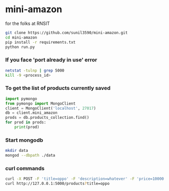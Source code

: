 # mini-amazon
for the folks at RNSIT

```bash
git clone https://github.com/sunil3590/mini-amazon.git
cd mini-amazon
pip install -r requirements.txt
python run.py
```

### If you face 'port already in use' error
```bash
netstat -tulnp | grep 5000
kill -9 <process_id>
```

### To get the list of products currently saved
```python
import pymongo
from pymongo import MongoClient
client = MongoClient('localhost', 27017)
db = client.mini_amazon
prods = db.products_collection.find()
for prod in prods:
    print(prod)
```

### Start mongodb
```bash
mkdir data
mongod --dbpath ./data
```

### curl commands
```bash
curl -X POST -F 'title=oppo' -F 'description=whatever' -F 'price=10000' http://127.0.0.1:5000/products
curl http://127.0.0.1:5000/products?title=oppo
```